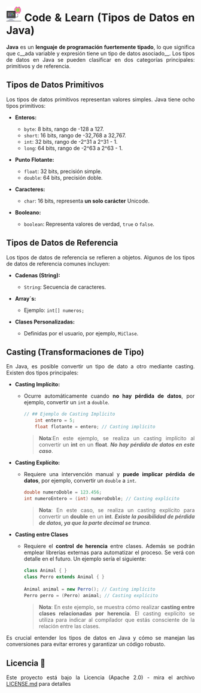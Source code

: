 <div align="justify">

# <img src=../../../../images/computer.png width="40"> Code & Learn (Tipos de Datos en Java)

__Java__ es un __lenguaje de programación fuertemente tipado__, lo que significa que c__ada variable y expresión tiene un tipo de datos asociado__. Los tipos de datos en Java se pueden clasificar en dos categorías principales: primitivos y de referencia.

## Tipos de Datos Primitivos

Los tipos de datos primitivos representan valores simples. Java tiene ocho tipos primitivos:

- **Enteros:**
  - `byte`: 8 bits, rango de -128 a 127.
  - `short`: 16 bits, rango de -32,768 a 32,767.
  - `int`: 32 bits, rango de -2^31 a 2^31 - 1.
  - `long`: 64 bits, rango de -2^63 a 2^63 - 1.

- **Punto Flotante:**
  - `float`: 32 bits, precisión simple.
  - `double`: 64 bits, precisión doble.

- **Caracteres:**
  - `char`: 16 bits, representa __un solo carácter__ Unicode.

- **Booleano:**
  - `boolean`: Representa valores de verdad, `true` o `false`.

## Tipos de Datos de Referencia

Los tipos de datos de referencia se refieren a objetos. Algunos de los tipos de datos de referencia comunes incluyen:

- **Cadenas (String):**
  - `String`: Secuencia de caracteres.

- **Array´s:**
  - Ejemplo: `int[] numeros;`

- **Clases Personalizadas:**
  - Definidas por el usuario, por ejemplo, `MiClase`.

## Casting (Transformaciones de Tipo)

En Java, es posible convertir un tipo de dato a otro mediante casting. Existen dos tipos principales:

- **Casting Implícito:**
  - Ocurre automáticamente cuando __no hay pérdida de datos__, por ejemplo, convertir un `int` a `double`.
  
    ```java
    // ## Ejemplo de Casting Implícito
        int entero = 5;
        float flotante = entero; // Casting implícito
    ```
    >
    > __Nota__:En este ejemplo, se realiza un casting implícito al convertir un __int__ en un __float__. ___No hay pérdida de datos en este caso___.

- **Casting Explícito:**
  - Requiere una intervención manual y __puede implicar pérdida de datos__, por ejemplo, convertir un `double` a `int`.

    ```java
    double numeroDoble = 123.456;
    int numeroEntero = (int) numeroDoble; // Casting explícito
    ```
    >
    > __Nota__: En este caso, se realiza un casting explícito para convertir un __double__ en un __int__. ___Existe la posibilidad de pérdida de datos, ya que la parte decimal se trunca___.

- **Casting entre Clases**
  - Requiere el __control de herencia__ entre clases. Además se podrán emplear librerías externas para automatizar el proceso. Se verá con detalle en el futuro. Un ejemplo sería el siguiente:

    ```java
    class Animal { }
    class Perro extends Animal { }

    Animal animal = new Perro(); // Casting implícito
    Perro perro = (Perro) animal; // Casting explícito
    ```

    >__Nota__: En este ejemplo, se muestra cómo realizar __casting entre clases relacionadas por herencia__. El casting explícito se utiliza para indicar al compilador que estás consciente de la relación entre las clases.

Es crucial entender los tipos de datos en Java y cómo se manejan las conversiones para evitar errores y garantizar un código robusto.

## Licencia 📄

Este proyecto está bajo la Licencia (Apache 2.0) - mira el archivo [LICENSE.md](../../../../LICENSE) para detalles

</div>
